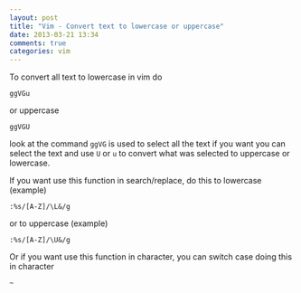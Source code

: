 ```yaml
---
layout: post
title: "Vim - Convert text to lowercase or uppercase"
date: 2013-03-21 13:34
comments: true
categories: vim
---
```


To convert all text to lowercase in vim do

    ggVGu

or uppercase

    ggVGU

<!-- more -->

look at the command `ggVG` is used to select all the text if you want you can select the text and use `U` or `u` to convert what was selected to uppercase or lowercase.

If you want use this function in search/replace, do this to lowercase (example)

    :%s/[A-Z]/\L&/g

or to uppercase (example)

    :%s/[A-Z]/\U&/g

Or if you want use this function in character, you can switch case doing this in character

    ~


